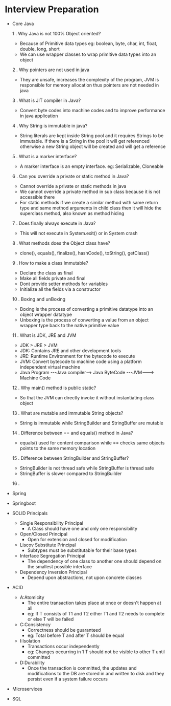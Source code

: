 # Interview Preparation

- Core Java

    1 . Why Java is not 100% Object oriented?
    - Because of Primitive data types eg: boolean, byte, char, int, float, double, long, short
    - We can use wrapper classes to wrap primitive data types into an object
    
    2 . Why pointers are not used in java
    - They are unsafe, increases the complexity of the program, JVM is responsible for memory allocation thus pointers are not needed in java

    3 . What is JIT compiler in Java?
    - Convert byte codes into machine codes and to improve performance in java application
    
    4 . Why String is immutable in java?
    - String literals are kept inside String pool and it requires Strings to be immutable. If there is a String in the pool it will get referenced otherwise a new String object will be created and will get a reference
    
    5 . What is a marker interface?
    - A marker interface is an empty interface. eg: Serializable, Cloneable
    
    6 . Can you override a private or static method in Java?
    - Cannot override a private or static methods in java
    - We cannot override a private method in sub class because it is not accessible there
    - For static methods if we create a similar method with same return type and same method arguments in child class then it will hide the superclass method, also known as method hiding

    7 . Does finally always execute in Java?
    - This will not execute in System.exit() or in System crash
    
    8 . What methods does the Object class have?
    - clone(), equals(), finalize(), hashCode(), toString(), getClass()
    
    9 . How to make a class Immutable?
    - Declare the class as final
    - Make all fields private and final
    - Dont provide setter methods for variables
    - Initialize all the fields via a constructor

    10 . Boxing and unBoxing
    - Boxing is the process of converting a primitive datatype into an object wrapper datatype
    - Unboxing is the process of converting a value from an object wrapper type back to the native primitive value

    11 . What is JDK, JRE and JVM
    - JDK > JRE > JVM
    - JDK: Contains JRE and other development tools
    - JRE: Runtime Environment for the bytecode to execute
    - JVM: Convert bytecode to machine code using a platform independent virtual machine
    - Java Program ---Java compiler--> Java ByteCode ---JVM---> Machine Code
    
    12 . Why main() method is public static?
    - So that the JVM can directly invoke it without instantiating class object
    
    13 . What are mutable and immutable String objects?
    - String is immutable while StringBuilder and StringBuffer are mutable
    
    14 . Difference between == and equals() method in Java?
    - equals() used for content comparison while == checks same objects points to the same memory location
    
    15 . Difference between StringBuilder and StringBuffer?
    - StringBuilder is not thread safe while StringBuffer is thread safe
    - StringBuffer is slower compared to StringBuilder 
    
    16 . 
    
- Spring


- Springboot


- SOLID Principals
    - Single Responsibility Principal
        - A Class should have one and only one responsibility
    - Open/Closed Principal
        - Open for extension and closed for modification
    - Liscov Substitute Principal
        - Subtypes must be substitutable for their base types
    - Interface Segregation Principal
        - The dependency of one class to another one should depend on the smallest possible interface
    - Dependency Inversion Principal
        - Depend upon abstractions, not upon concrete classes
    
- ACID
    - A:Atomicity
        - The entire transaction takes place at once or doesn't happen at all
        - eg: If T consists of T1 and T2 either T1 and T2 needs to complete or else T will be failed
    - C:Consistency
        - Correctness should be guaranteed
        - eg: Total before T and after T should be equal
    - I:Isolation
        - Transactions occur independently
        - eg: Changes occurring in 1 T should not be visible to other T until committed 
    - D:Durability
        - Once the transaction is committed, the updates and modifications to the DB are stored in and written to disk and they persist even if a system failure occurs

- Microservices


- SQL